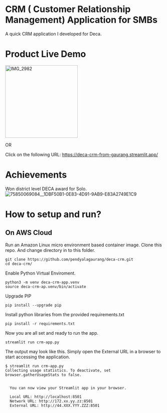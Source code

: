 # CRM ( Customer Relationship Management) Application for SMBs
A quick CRM application I developed for Deca.

# Product Live Demo
<img width="231" alt="IMG_2982" src="https://github.com/user-attachments/assets/9187274f-aced-4ff6-99c6-1f445965b843" />

OR 

Click on the following URL:
https://deca-crm-from-gaurang.streamlit.app/

# Achievements

Won district level DECA award for Solo.
![75850069084__1DBF50B1-0E83-4D91-9AB9-E83A2749E1C9](https://github.com/user-attachments/assets/f54a42b2-7aed-44fc-a095-3daff2401bdc)


# How to setup and run?
## On AWS Cloud 

Run an Amazon Linux micro environment based container image.
Clone this repo. And change directory in to this folder.
```
git clone https://github.com/pendyalagaurang/deca-crm.git
cd deca-crm/
```
Enable Python Virtual Enviroment.

```
python3 -m venv deca-crm-app.venv
source deca-crm-ap.venv/bin/activate
```

Upgrade PIP
```
pip install --upgrade pip
```

Install python libraries from the provided requirements.txt
```
pip install -r requirements.txt
```

Now you are all set and ready to run the app.
```
streamlit run crm-app.py
```

The output may look like this. Simply open the External URL in a browser to start accessing the application.

```
$ streamlit run crm-app.py
Collecting usage statistics. To deactivate, set browser.gatherUsageStats to false.


  You can now view your Streamlit app in your browser.

  Local URL: http://localhost:8501
  Network URL: http://172.xx.yy.zz:8501
  External URL: http://44.XXX.YYY.ZZZ:8501

```
